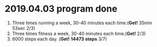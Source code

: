 # 2019.04.03 program done


 
1. Three times running a week, 30-40 minutes each time.(**Get!** 35min 53sec 2/3)
2. Three times fitness a week, 30-40 minutes each time.(**Get!** 2/3)
3. 6000 steps each day. (**Get!** **14473 steps** 3/7)
